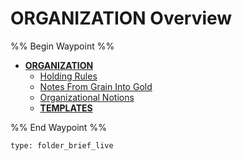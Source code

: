 # ORGANIZATION Overview

%% Begin Waypoint %%

* **[ORGANIZATION](ORGANIZATION.md)**
  * [Holding Rules](Holding%20Rules.md)
  * [Notes From Grain Into Gold](Notes%20From%20Grain%20Into%20Gold.md)
  * [Organizational Notions](Organizational%20Notions.md)
  * **[TEMPLATES](TEMPLATES\TEMPLATES.md)**

%% End Waypoint %%

````ccard
type: folder_brief_live
````
